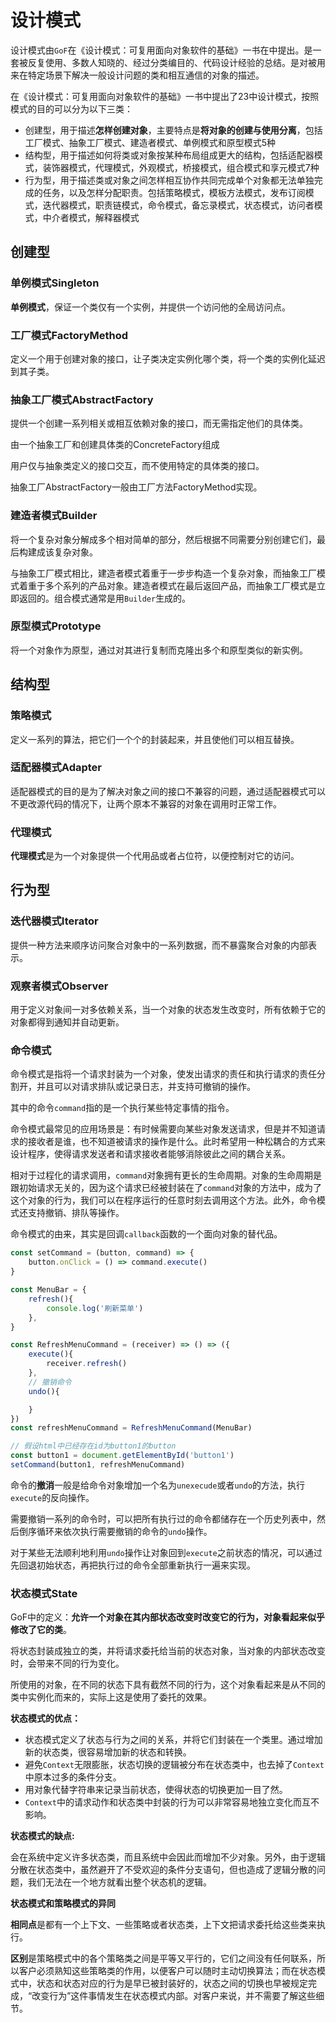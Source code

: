 # 设计模式

设计模式由`GoF`在《设计模式：可复用面向对象软件的基础》一书在中提出。是一套被反复使用、多数人知晓的、经过分类编目的、代码设计经验的总结。是对被用来在特定场景下解决一般设计问题的类和相互通信的对象的描述。

在《设计模式：可复用面向对象软件的基础》一书中提出了23中设计模式，按照模式的目的可以分为以下三类：

* 创建型，用于描述**怎样创建对象**，主要特点是**将对象的创建与使用分离**，包括工厂模式、抽象工厂模式、建造者模式、单例模式和原型模式5种
* 结构型，用于描述如何将类或对象按某种布局组成更大的结构，包括适配器模式，装饰器模式，代理模式，外观模式，桥接模式，组合模式和享元模式7种
* 行为型，用于描述类或对象之间怎样相互协作共同完成单个对象都无法单独完成的任务，以及怎样分配职责。包括策略模式，模板方法模式，发布订阅模式，迭代器模式，职责链模式，命令模式，备忘录模式，状态模式，访问者模式，中介者模式，解释器模式

## 创建型

### 单例模式Singleton

**单例模式**，保证一个类仅有一个实例，并提供一个访问他的全局访问点。

### 工厂模式FactoryMethod

定义一个用于创建对象的接口，让子类决定实例化哪个类，将一个类的实例化延迟到其子类。

### 抽象工厂模式AbstractFactory

提供一个创建一系列相关或相互依赖对象的接口，而无需指定他们的具体类。

由一个抽象工厂和创建具体类的ConcreteFactory组成

用户仅与抽象类定义的接口交互，而不使用特定的具体类的接口。

抽象工厂AbstractFactory一般由工厂方法FactoryMethod实现。

### 建造者模式Builder

将一个复杂对象分解成多个相对简单的部分，然后根据不同需要分别创建它们，最后构建成该复杂对象。

与抽象工厂模式相比，建造者模式着重于一步步构造一个复杂对象，而抽象工厂模式着重于多个系列的产品对象。建造者模式在最后返回产品，而抽象工厂模式是立即返回的。组合模式通常是用`Builder`生成的。

### 原型模式Prototype

将一个对象作为原型，通过对其进行复制而克隆出多个和原型类似的新实例。

## 结构型

### 策略模式

定义一系列的算法，把它们一个个的封装起来，并且使他们可以相互替换。

### 适配器模式Adapter

适配器模式的目的是为了解决对象之间的接口不兼容的问题，通过适配器模式可以不更改源代码的情况下，让两个原本不兼容的对象在调用时正常工作。

### 代理模式

**代理模式**是为一个对象提供一个代用品或者占位符，以便控制对它的访问。

## 行为型

### 迭代器模式Iterator

提供一种方法来顺序访问聚合对象中的一系列数据，而不暴露聚合对象的内部表示。

### 观察者模式Observer

用于定义对象间一对多依赖关系，当一个对象的状态发生改变时，所有依赖于它的对象都得到通知并自动更新。

### 命令模式

命令模式是指将一个请求封装为一个对象，使发出请求的责任和执行请求的责任分割开，并且可以对请求排队或记录日志，并支持可撤销的操作。

其中的命令`command`指的是一个执行某些特定事情的指令。

命令模式最常见的应用场景是：有时候需要向某些对象发送请求，但是并不知道请求的接收者是谁，也不知道被请求的操作是什么。此时希望用一种松耦合的方式来设计程序，使得请求发送者和请求接收者能够消除彼此之间的耦合关系。

相对于过程化的请求调用，`command`对象拥有更长的生命周期。对象的生命周期是跟初始请求无关的，因为这个请求已经被封装在了`command`对象的方法中，成为了这个对象的行为，我们可以在程序运行的任意时刻去调用这个方法。此外，命令模式还支持撤销、排队等操作。

命令模式的由来，其实是回调`callback`函数的一个面向对象的替代品。

```js
const setCommand = (button, command) => {
    button.onClick = () => command.execute()
}

const MenuBar = {
    refresh(){
        console.log('刷新菜单')
    },
}

const RefreshMenuCommand = (receiver) => () => ({
    execute(){
        receiver.refresh()
    },
    // 撤销命令
    undo(){

    }
})
const refreshMenuCommand = RefreshMenuCommand(MenuBar)

// 假设html中已经存在id为button1的button
const button1 = document.getElementById('button1')
setCommand(button1, refreshMenuCommand)
```

命令的**撤消**一般是给命令对象增加一个名为`unexecude`或者`undo`的方法，执行`execute`的反向操作。

需要撤销一系列的命令时，可以把所有执行过的命令都储存在一个历史列表中，然后倒序循环来依次执行需要撤销的命令的`undo`操作。

对于某些无法顺利地利用`undo`操作让对象回到`execute`之前状态的情况，可以通过先回退初始状态，再把执行过的命令全部重新执行一遍来实现。

### 状态模式State

GoF中的定义：**允许一个对象在其内部状态改变时改变它的行为，对象看起来似乎修改了它的类**。

将状态封装成独立的类，并将请求委托给当前的状态对象，当对象的内部状态改变时，会带来不同的行为变化。

所使用的对象，在不同的状态下具有截然不同的行为，这个对象看起来是从不同的类中实例化而来的，实际上这是使用了委托的效果。

**状态模式的优点：**

* 状态模式定义了状态与行为之间的关系，并将它们封装在一个类里。通过增加新的状态类，很容易增加新的状态和转换。
* 避免`Context`无限膨胀，状态切换的逻辑被分布在状态类中，也去掉了`Context`中原本过多的条件分支。
* 用对象代替字符串来记录当前状态，使得状态的切换更加一目了然。
* `Context`中的请求动作和状态类中封装的行为可以非常容易地独立变化而互不影响。

**状态模式的缺点:**

会在系统中定义许多状态类，而且系统中会因此而增加不少对象。另外，由于逻辑分散在状态类中，虽然避开了不受欢迎的条件分支语句，但也造成了逻辑分散的问题，我们无法在一个地方就看出整个状态机的逻辑。

**状态模式和策略模式的异同**

**相同点**是都有一个上下文、一些策略或者状态类，上下文把请求委托给这些类来执行。

**区别**是策略模式中的各个策略类之间是平等又平行的，它们之间没有任何联系，所以客户必须熟知这些策略类的作用，以便客户可以随时主动切换算法；而在状态模式中，状态和状态对应的行为是早已被封装好的，状态之间的切换也早被规定完成，“改变行为”这件事情发生在状态模式内部。对客户来说，并不需要了解这些细节。
